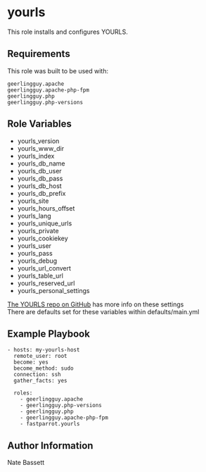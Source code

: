 yourls
=========
This role installs and configures YOURLS.


Requirements
------------
This role was built to be used with:

	geerlingguy.apache
	geerlingguy.apache-php-fpm
	geerlingguy.php
    geerlingguy.php-versions

Role Variables
--------------
* yourls_version
* yourls_www_dir
* yourls_index
* yourls_db_name
* yourls_db_user
* yourls_db_pass
* yourls_db_host
* yourls_db_prefix
* yourls_site
* yourls_hours_offset
* yourls_lang
* yourls_unique_urls
* yourls_private
* yourls_cookiekey
* yourls_user
* yourls_pass
* yourls_debug
* yourls_url_convert
* yourls_table_url
* yourls_reserved_url
* yourls_personal_settings

[The YOURLS repo on GitHub](https://github.com/YOURLS/YOURLS/blob/master/user/config-sample.php) has more info on these settings    
There are defaults set for these variables within defaults/main.yml

Example Playbook
----------------

    - hosts: my-yourls-host
      remote_user: root
      become: yes
      become_method: sudo
      connection: ssh
      gather_facts: yes

      roles:
        - geerlingguy.apache
        - geerlingguy.php-versions
        - geerlingguy.php
        - geerlingguy.apache-php-fpm
        - fastparrot.yourls

Author Information
------------------

Nate Bassett
